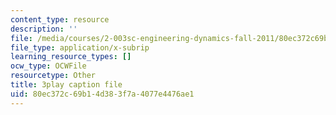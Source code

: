 ```yaml
---
content_type: resource
description: ''
file: /media/courses/2-003sc-engineering-dynamics-fall-2011/80ec372c69b14d383f7a4077e4476ae1_GUvoVvXwoOQ.srt
file_type: application/x-subrip
learning_resource_types: []
ocw_type: OCWFile
resourcetype: Other
title: 3play caption file
uid: 80ec372c-69b1-4d38-3f7a-4077e4476ae1
---
```

